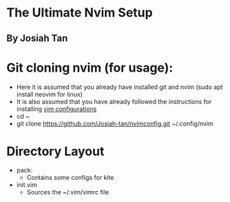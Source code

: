 # The Ultimate Nvim Setup
## By Josiah Tan




# Git cloning nvim (for usage):

- Here it is assumed that you already have installed git and nvim (sudo apt install neovim for linux)
- It is also assumed that you have already followed the instructions for installing [vim configurations](https://github.com/Josiah-tan/vimconfig)
- cd ~
- git clone https://github.com/Josiah-tan/nvimconfig.git ~/.config/nvim






# Directory Layout

- pack:
	- Contains some configs for kite
- init.vim
	- Sources the ~/.vim/vimrc file
